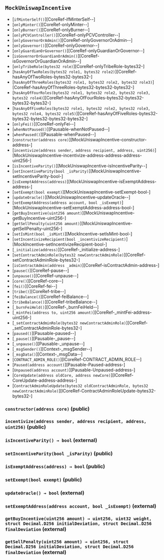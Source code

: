 ## <span id="MockUniswapIncentive"></span> `MockUniswapIncentive`



- [`ifMinterSelf()`][CoreRef-ifMinterSelf--]
- [`onlyMinter()`][CoreRef-onlyMinter--]
- [`onlyBurner()`][CoreRef-onlyBurner--]
- [`onlyPCVController()`][CoreRef-onlyPCVController--]
- [`onlyGovernorOrAdmin()`][CoreRef-onlyGovernorOrAdmin--]
- [`onlyGovernor()`][CoreRef-onlyGovernor--]
- [`onlyGuardianOrGovernor()`][CoreRef-onlyGuardianOrGovernor--]
- [`isGovernorOrGuardianOrAdmin()`][CoreRef-isGovernorOrGuardianOrAdmin--]
- [`onlyTribeRole(bytes32 role)`][CoreRef-onlyTribeRole-bytes32-]
- [`hasAnyOfTwoRoles(bytes32 role1, bytes32 role2)`][CoreRef-hasAnyOfTwoRoles-bytes32-bytes32-]
- [`hasAnyOfThreeRoles(bytes32 role1, bytes32 role2, bytes32 role3)`][CoreRef-hasAnyOfThreeRoles-bytes32-bytes32-bytes32-]
- [`hasAnyOfFourRoles(bytes32 role1, bytes32 role2, bytes32 role3, bytes32 role4)`][CoreRef-hasAnyOfFourRoles-bytes32-bytes32-bytes32-bytes32-]
- [`hasAnyOfFiveRoles(bytes32 role1, bytes32 role2, bytes32 role3, bytes32 role4, bytes32 role5)`][CoreRef-hasAnyOfFiveRoles-bytes32-bytes32-bytes32-bytes32-bytes32-]
- [`onlyFei()`][CoreRef-onlyFei--]
- [`whenNotPaused()`][Pausable-whenNotPaused--]
- [`whenPaused()`][Pausable-whenPaused--]
- [`constructor(address core)`][MockUniswapIncentive-constructor-address-]
- [`incentivize(address sender, address recipient, address, uint256)`][MockUniswapIncentive-incentivize-address-address-address-uint256-]
- [`isIncentiveParity()`][MockUniswapIncentive-isIncentiveParity--]
- [`setIncentiveParity(bool _isParity)`][MockUniswapIncentive-setIncentiveParity-bool-]
- [`isExemptAddress(address)`][MockUniswapIncentive-isExemptAddress-address-]
- [`setExempt(bool exempt)`][MockUniswapIncentive-setExempt-bool-]
- [`updateOracle()`][MockUniswapIncentive-updateOracle--]
- [`setExemptAddress(address account, bool _isExempt)`][MockUniswapIncentive-setExemptAddress-address-bool-]
- [`getBuyIncentive(uint256 amount)`][MockUniswapIncentive-getBuyIncentive-uint256-]
- [`getSellPenalty(uint256 amount)`][MockUniswapIncentive-getSellPenalty-uint256-]
- [`setIsMint(bool _isMint)`][MockIncentive-setIsMint-bool-]
- [`setIncentivizeRecipient(bool _incentivizeRecipient)`][MockIncentive-setIncentivizeRecipient-bool-]
- [`_initialize(address)`][CoreRef-_initialize-address-]
- [`setContractAdminRole(bytes32 newContractAdminRole)`][CoreRef-setContractAdminRole-bytes32-]
- [`isContractAdmin(address _admin)`][CoreRef-isContractAdmin-address-]
- [`pause()`][CoreRef-pause--]
- [`unpause()`][CoreRef-unpause--]
- [`core()`][CoreRef-core--]
- [`fei()`][CoreRef-fei--]
- [`tribe()`][CoreRef-tribe--]
- [`feiBalance()`][CoreRef-feiBalance--]
- [`tribeBalance()`][CoreRef-tribeBalance--]
- [`_burnFeiHeld()`][CoreRef-_burnFeiHeld--]
- [`_mintFei(address to, uint256 amount)`][CoreRef-_mintFei-address-uint256-]
- [`_setContractAdminRole(bytes32 newContractAdminRole)`][CoreRef-_setContractAdminRole-bytes32-]
- [`paused()`][Pausable-paused--]
- [`_pause()`][Pausable-_pause--]
- [`_unpause()`][Pausable-_unpause--]
- [`_msgSender()`][Context-_msgSender--]
- [`_msgData()`][Context-_msgData--]
- [`CONTRACT_ADMIN_ROLE()`][ICoreRef-CONTRACT_ADMIN_ROLE--]
- [`Paused(address account)`][Pausable-Paused-address-]
- [`Unpaused(address account)`][Pausable-Unpaused-address-]
- [`CoreUpdate(address oldCore, address newCore)`][ICoreRef-CoreUpdate-address-address-]
- [`ContractAdminRoleUpdate(bytes32 oldContractAdminRole, bytes32 newContractAdminRole)`][ICoreRef-ContractAdminRoleUpdate-bytes32-bytes32-]
### <span id="MockUniswapIncentive-constructor-address-"></span> `constructor(address core)` (public)



### <span id="MockUniswapIncentive-incentivize-address-address-address-uint256-"></span> `incentivize(address sender, address recipient, address, uint256)` (public)



### <span id="MockUniswapIncentive-isIncentiveParity--"></span> `isIncentiveParity() → bool` (external)



### <span id="MockUniswapIncentive-setIncentiveParity-bool-"></span> `setIncentiveParity(bool _isParity)` (public)



### <span id="MockUniswapIncentive-isExemptAddress-address-"></span> `isExemptAddress(address) → bool` (public)



### <span id="MockUniswapIncentive-setExempt-bool-"></span> `setExempt(bool exempt)` (public)



### <span id="MockUniswapIncentive-updateOracle--"></span> `updateOracle() → bool` (external)



### <span id="MockUniswapIncentive-setExemptAddress-address-bool-"></span> `setExemptAddress(address account, bool _isExempt)` (external)



### <span id="MockUniswapIncentive-getBuyIncentive-uint256-"></span> `getBuyIncentive(uint256 amount) → uint256, uint32 weight, struct Decimal.D256 initialDeviation, struct Decimal.D256 finalDeviation` (external)



### <span id="MockUniswapIncentive-getSellPenalty-uint256-"></span> `getSellPenalty(uint256 amount) → uint256, struct Decimal.D256 initialDeviation, struct Decimal.D256 finalDeviation` (external)




